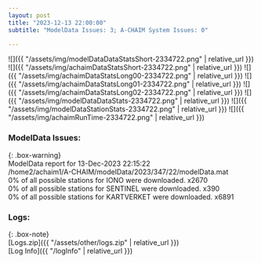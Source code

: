 ```yaml
---
layout: post
title: "2023-12-13 22:00:00"
subtitle: "ModelData Issues: 3; A-CHAIM System Issues: 0"

---
```


![]({{ "/assets/img/modelDataDataStatsShort-2334722.png" | relative_url }})
![]({{ "/assets/img/achaimDataStatsShort-2334722.png" | relative_url }})
![]({{ "/assets/img/achaimDataStatsLong00-2334722.png" | relative_url }})
![]({{ "/assets/img/achaimDataStatsLong01-2334722.png" | relative_url }})
![]({{ "/assets/img/achaimDataStatsLong02-2334722.png" | relative_url }})
![]({{ "/assets/img/modelDataDataStats-2334722.png" | relative_url }})
![]({{ "/assets/img/modelDataStationStats-2334722.png" | relative_url }})
![]({{ "/assets/img/achaimRunTime-2334722.png" | relative_url }})


### ModelData Issues:  
  
{: .box-warning}  
 ModelData report for 13-Dec-2023 22:15:22   
 /home2/achaim1/A-CHAIM/modelData/2023/347/22/modelData.mat   
 0% of all possible stations for IONO were downloaded. x2670   
 0% of all possible stations for SENTINEL were downloaded. x390   
 0% of all possible stations for KARTVERKET were downloaded. x6891   
  


### Logs:  
  
{: .box-note}  
[Logs.zip]({{ "/assets/other/logs.zip" | relative_url }})  
[Log Info]({{ "/logInfo" | relative_url }})  

